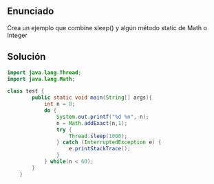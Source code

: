 ## Enunciado

Crea un ejemplo que combine sleep() y algún método static de Math o
Integer

## Solución

```java
import java.lang.Thread;
import java.lang.Math;

class test {
	    public static void main(String[] args){
	    	int n = 0;
	    	do {
	    		System.out.printf("%d %n", n);
	    		n = Math.addExact(n,1);
	    		try {
					Thread.sleep(1000);
				} catch (InterruptedException e) {
					e.printStackTrace();
				}
	    	} while(n < 60);
	    }
	}
```

